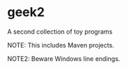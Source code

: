 geek2
=====

A second collection of toy programs

NOTE: This includes Maven projects.

NOTE2: Beware Windows line endings.
